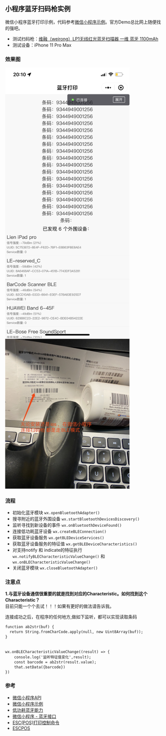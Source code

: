 ## 小程序蓝牙扫码枪实例
微信小程序蓝牙打印示例，代码参考[微信小程序示例](https://github.com/benioZhang/miniprogram-bluetoothprinter/)。官方Demo总比网上随便找的强吧。

* 测试扫码枪：[维融（weirong）LP1无线红光蓝牙扫描器 一维 蓝牙 1100mAh](https://u.jd.com/ZtHT8dm)
* 测试设备：iPhone 11 Pro Max

### 效果图
<div>
    <img src="img/screen1.PNG" width="400"><img src="img/screen2.jpg" width="400">
</div>

### 流程
* 初始化蓝牙模块 `wx.openBluetoothAdapter()`
* 搜寻附近的蓝牙外围设备 `wx.startBluetoothDevicesDiscovery()`
* 监听寻找到新设备的事件 `wx.onBluetoothDeviceFound()`
* 连接低功耗蓝牙设备 `wx.createBLEConnection()`
* 获取蓝牙设备服务 `wx.getBLEDeviceServices()`
* 获取蓝牙设备服务的特征值 `wx.getBLEDeviceCharacteristics()`
* 对支持notify 和 indicate的特征执行 `wx.notifyBLECharacteristicValueChange()` 和 `wx.onBLECharacteristicValueChange()`
* 关闭蓝牙模块 `wx.closeBluetoothAdapter()`

### 注意点
**1.与蓝牙设备通信很重要的就是找到对应的Characteristic。如何找到这个Characteristic？**  
目前只能一个个去试！！！如果有更好的做法请告诉我。


连接成功之后，在程序的任何地方,做如下监听，都可以实现读取条码
```
function ab2str(buf) {
  return String.fromCharCode.apply(null, new Uint8Array(buf));
}


wx.onBLECharacteristicValueChange((result) => { 
    console.log('监听特征值变化',result); 
    const barcode = ab2str(result.value);
    that.setData({barcode}) 
})
```

### 参考
* [微信小程序API](https://developers.weixin.qq.com/miniprogram/dev/api/)
* [微信小程序示例](https://github.com/wechat-miniprogram/miniprogram-demo)
* [低功耗蓝牙能力](https://developers.weixin.qq.com/community/develop/doc/0008acd004ccd86b37d649ee55b009?highLine=%25E8%2593%259D%25E7%2589%2599)
* [微信小程序 - 蓝牙接口](https://www.jianshu.com/p/d01dbca67461)
* [ESC(POS)打印控制命令](http://www.xmjjdz.com/downloads/manual/cn/ESC(POS)%E6%89%93%E5%8D%B0%E6%8E%A7%E5%88%B6%E5%91%BD%E4%BB%A4.pdf)
* [ESCPOS](https://github.com/song940/node-escpos)
